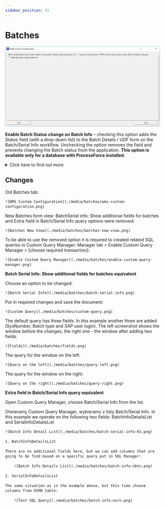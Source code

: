 ```yaml
---
sidebar_position: 11
---
```


# Batches

![Batches](./media/batches.webp)

**Enable Batch Status change on Batch Info** – checking this option adds the Status field (with a drop-down list) to the Batch Details / UDF form on the Batch/Serial Info workflow. Unchecking the option removes the field and prevents changing the Batch status from the application. **This option is available only for a database with ProcessForce installed**.
    <details>
    <summary>Click here to find out more</summary>
    <div>
        ![Enable Batch Status](./media/batches/enable-batch-status.png)
    </div>
    </details>

## Changes

Old Batches tab:

    ![WMS Custom Configuration](./media/batches/wms-custom-configuration.png)

New Batches form view: BatchSerial info: Show additional fields for batches and Extra field in Batch/Serial Info query options were removed:

    ![Batches New View](./media/batches/batches-new-view.png)

To be able to use the removed option it is required to created related SQL queries in Custom Query Manager: Manager tab > Enable Custom Query Manager > [choose required transaction]:

    ![Enable Custom Query Manager](./media/batches/enable-custom-query-manager.png)

**Batch Serial Info: Show additional fields for batches equivalent**

Choose an option to be changed:

    ![Batch Serial Info](./media/batches/batch-serial-info.png)
    
Put in required changes and save the document:

    ![Custom Query](./media/batches/custom-query.png)

The default query has three fields. In this example another three are added (SysNumber, Batch type and SAP user login). The left screenshot shows the window before the changes, the right one - the window after adding two fields.

    ![Fields](./media/batches/fields.png)

The query for the window on the left:

    ![Query on the left](./media/batches/query-left.png)

The query for the window on the right:

    ![Query on the right](./media/batches/query-right.png)

**Extra field in Batch/Serial Info query equivalent**

Open Custom Query Manager, choose Batch/Serial Info from the list.

Otwieramy Custom Query Manager, wybieramy z listy Batch/Serial Info. In this example we operate on the following two fields: BatchInfoDetailsList and SerialInfoDetailsList

    ![Batch Info Detail List](./media/batches/batch-serial-info-01.png)

    1. BatchInfoDetailsList

    There are no additional fields here, but we can add columns that are going to be find based on a specific query put in SQL Manager:

        ![Batch Info Details List](./media/batches/batch-info-obtn.png)

    2. SerialInfoDetailsList

    The same situation as in the example above, but this time choose columns from OSRN table:

        ![Test SQL Query](./media/batches/batch-info-osrn.png)
